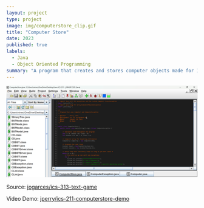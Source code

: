 ```yaml
---
layout: project
type: project
image: img/computerstore_clip.gif
title: "Computer Store"
date: 2023
published: true
labels:
  - Java
  - Object Oriented Programming
summary: "A program that creates and stores computer objects made for ICS 211"
---
```


<img class="img-fluid" src="../img/computerstore project.png">

Source: <a href="https://github.com/jogarces/ics-313-text-game"><i class="large github icon "></i>jogarces/ics-313-text-game</a>

Video Demo: <a href="https://youtu.be/3tyZNfhP28Q"><i class="large github icon "></i>jperry/ics-211-computerstore-demo</a>
